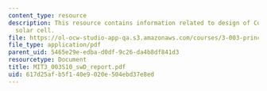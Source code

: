 ```yaml
---
content_type: resource
description: This resource contains information related to design of CdTe thin film
  solar cell.
file: https://ol-ocw-studio-app-qa.s3.amazonaws.com/courses/3-003-principles-of-engineering-practice-spring-2010/617d25afb5f140e9020e504ebd37e8ed_MIT3_003S10_swD_report.pdf
file_type: application/pdf
parent_uid: 5465e29e-edba-d0df-9c26-da4b8df841d3
resourcetype: Document
title: MIT3_003S10_swD_report.pdf
uid: 617d25af-b5f1-40e9-020e-504ebd37e8ed
---
```

